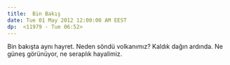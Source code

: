 ```yaml
---
title:  Bin Bakış
date: Tue 01 May 2012 12:00:00 AM EEST 
dp:  <11979 - Tue 06:52>
---
```



Bin bakışta aynı hayret. Neden söndü volkanımız? Kaldık dağın ardında. Ne güneş görünüyor, ne seraplık hayalimiz. 

